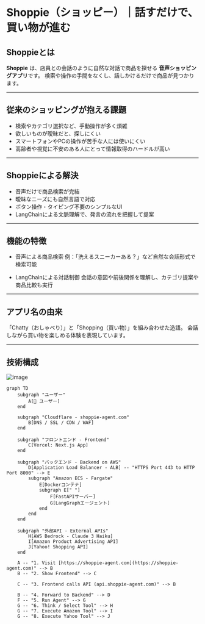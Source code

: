 # Shoppie（ショッピー）｜話すだけで、買い物が進む

## Shoppieとは

**Shoppie** は、店員との会話のように自然な対話で商品を探せる
**音声ショッピングアプリ**です。
検索や操作の手間をなくし、話しかけるだけで商品が見つかります。

---

## 従来のショッピングが抱える課題

* 検索やカテゴリ選択など、手動操作が多く煩雑
* 欲しいものが曖昧だと、探しにくい
* スマートフォンやPCの操作が苦手な人には使いにくい
* 高齢者や視覚に不安のある人にとって情報取得のハードルが高い

---

## Shoppieによる解決

* 音声だけで商品検索が完結
* 曖昧なニーズにも自然言語で対応
* ボタン操作・タイピング不要のシンプルなUI
* LangChainによる文脈理解で、発言の流れを把握して提案

---

## 機能の特徴

* 音声による商品検索
  例：「洗えるスニーカーある？」など自然な会話形式で検索可能

* LangChainによる対話制御
  会話の意図や前後関係を理解し、カテゴリ提案や商品比較も実行

---

## アプリ名の由来

「Chatty（おしゃべり）」と「Shopping（買い物）」を組み合わせた造語。
会話しながら買い物を楽しめる体験を表現しています。

---

## 技術構成
![image](https://github.com/user-attachments/assets/4af6dbea-0f66-41b8-87df-bd811b36c7bf)


```mermaid
graph TD
    subgraph "ユーザー"
        A[👤 ユーザー]
    end

    subgraph "Cloudflare - shoppie-agent.com"
        B[DNS / SSL / CDN / WAF]
    end

    subgraph "フロントエンド - Frontend"
        C[Vercel: Next.js App]
    end

    subgraph "バックエンド - Backend on AWS"
        D[Application Load Balancer - ALB] -- "HTTPS Port 443 to HTTP Port 8000" --> E
        subgraph "Amazon ECS - Fargate"
            E[Dockerコンテナ]
            subgraph E[" "]
                F[FastAPIサーバー]
                G[LangGraphエージェント]
            end
        end
    end
    
    subgraph "外部API - External APIs"
        H[AWS Bedrock - Claude 3 Haiku]
        I[Amazon Product Advertising API]
        J[Yahoo! Shopping API]
    end

    A -- "1. Visit [https://shoppie-agent.com](https://shoppie-agent.com)" --> B
    B -- "2. Show Frontend" --> C
    
    C -- "3. Frontend calls API (api.shoppie-agent.com)" --> B

    B -- "4. Forward to Backend" --> D
    F -- "5. Run Agent" --> G
    G -- "6. Think / Select Tool" --> H
    G -- "7. Execute Amazon Tool" --> I
    G -- "8. Execute Yahoo Tool" --> J
